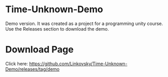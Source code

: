 # Time-Unknown-Demo
Demo version. It was created as a project for a programming unity course.
Use the Releases section to download the demo.

# Download Page
Click here: https://github.com/Linkovsky/Time-Unknown-Demo/releases/tag/demo
